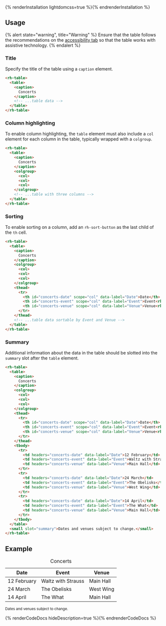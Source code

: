 {% renderInstallation lightdomcss=true %}{% endrenderInstallation %}

## Usage

{% alert state="warning", title="Warning" %} Ensure that the table follows the recommendations on the [accessibility tab](../accessibility) so that the table works with assistive technology. {% endalert %}

### Title

Specify the title of the table using a `caption` element.

```html
<rh-table>
  <table>
    <caption>
      Concerts
    </caption>
    <!-- ...table data -->
  </table>
</rh-table>
```

### Column highlighting

To enable column highlighting, the `table` element must also include a `col` element for each column in the table, typically wrapped with a `colgroup`.

```html
<rh-table>
  <table>
    <caption>
      Concerts
    </caption>
    <colgroup>
      <col>
      <col>
      <col>
    </colgroup>
    <!-- ...table with three columns -->
  </table>
</rh-table>
```

### Sorting

To enable sorting on a column, add an `rh-sort-button` as the last child of the `th` cell.

```html
<rh-table>
  <table>
    <caption>
      Concerts
    </caption>
    <colgroup>
      <col>
      <col>
      <col>
    </colgroup>
    <thead>
      <tr>
        <th id="concerts-date" scope="col" data-label="Date">Date</th>
        <th id="concerts-event" scope="col" data-label="Event">Event<rh-sort-button></rh-sort-button></th>
        <th id="concerts-venue" scope="col" data-label="Venue">Venue<rh-sort-button></rh-sort-button></th>
      </tr>
    </thead>
    <!-- ...table data sortable by Event and Venue -->
  </table>
</rh-table>
```

### Summary

Additional information about the data in the table should be slotted into the `summary` slot after the `table` element.

```html
<rh-table>
  <table>
    <caption>
      Concerts
    </caption>
    <colgroup>
      <col>
      <col>
      <col>
    </colgroup>
    <thead>
      <tr>
        <th id="concerts-date" scope="col" data-label="Date">Date</th>
        <th id="concerts-event" scope="col" data-label="Event">Event<rh-sort-button></rh-sort-button></th>
        <th id="concerts-venue" scope="col" data-label="Venue">Venue<rh-sort-button></rh-sort-button></th>
      </tr>
    </thead>
    <tbody>
      <tr>
        <td headers="concerts-date" data-label="Date">12 February</td>
        <td headers="concerts-event" data-label="Event">Waltz with Strauss</td>
        <td headers="concerts-venue" data-label="Venue">Main Hall</td>
      </tr>
      <tr>
        <td headers="concerts-date" data-label="Date">24 March</td>
        <td headers="concerts-event" data-label="Event">The Obelisks</td>
        <td headers="concerts-venue" data-label="Venue">West Wing</td>
      </tr>
      <tr>
        <td headers="concerts-date" data-label="Date">14 April</td>
        <td headers="concerts-event" data-label="Event">The What</td>
        <td headers="concerts-venue" data-label="Venue">Main Hall</td>
      </tr>
    </tbody>
  </table>
  <small slot="summary">Dates and venues subject to change.</small>
</rh-table>
```

## Example

<rh-table>
  <table>
    <caption>
      Concerts
    </caption>
    <colgroup>
      <col>
      <col>
      <col>
    </colgroup>
    <thead>
      <tr>
        <th id="concerts-date" scope="col" data-label="Date">Date</th>
        <th id="concerts-event" scope="col" data-label="Event">Event<rh-sort-button></rh-sort-button></th>
        <th id="concerts-venue" scope="col" data-label="Venue">Venue<rh-sort-button></rh-sort-button></th>
      </tr>
    </thead>
    <tbody>
      <tr>
        <td headers="concerts-date" data-label="Date">12 February</td>
        <td headers="concerts-event" data-label="Event">Waltz with Strauss</td>
        <td headers="concerts-venue" data-label="Venue">Main Hall</td>
      </tr>
      <tr>
        <td headers="concerts-date" data-label="Date">24 March</td>
        <td headers="concerts-event" data-label="Event">The Obelisks</td>
        <td headers="concerts-venue" data-label="Venue">West Wing</td>
      </tr>
      <tr>
        <td headers="concerts-date" data-label="Date">14 April</td>
        <td headers="concerts-event" data-label="Event">The What</td>
        <td headers="concerts-venue" data-label="Venue">Main Hall</td>
      </tr>
    </tbody>
  </table>
  <small slot="summary">Dates and venues subject to change.</small>
</rh-table>


{% renderCodeDocs hideDescription=true %}{% endrenderCodeDocs %}
